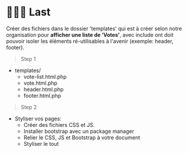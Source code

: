 # 👨🏻‍💻 Last

Créer des fichiers dans le dossier 'templates' qui est à créer selon notre organisation pour **afficher une liste de 'Votes'**, avec include ont doit pouvoir isoler 
les éléments ré-utilisables à l'avenir (exemple: header, footer).

> Step 1

* templates/
    * vote-list.html.php
    * vote.html.php
    * header.html.php
    * footer.html.php

> Step 2

* Styliser vos pages:
    * Créer des fichiers CSS et JS.
    * Installer bootstrap avec un package manager
    * Relier le CSS, JS et Bootstrap à votre document
    * Styliser le tout
    
    